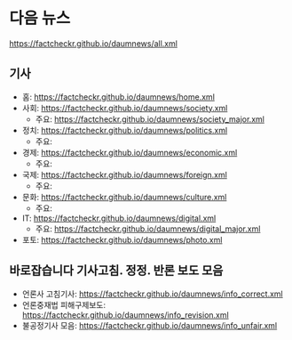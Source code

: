 # 다음 뉴스
https://factcheckr.github.io/daumnews/all.xml
## 기사
- 홈: https://factcheckr.github.io/daumnews/home.xml
- 사회: https://factcheckr.github.io/daumnews/society.xml
  - 주요: https://factcheckr.github.io/daumnews/society_major.xml
- 정치: https://factcheckr.github.io/daumnews/politics.xml
  - 주요: 
- 경제: https://factcheckr.github.io/daumnews/economic.xml
  - 주요: 
- 국제: https://factcheckr.github.io/daumnews/foreign.xml
  - 주요: 
- 문화: https://factcheckr.github.io/daumnews/culture.xml
  - 주요: 
- IT: https://factcheckr.github.io/daumnews/digital.xml
  - 주요: https://factcheckr.github.io/daumnews/digital_major.xml
- 포토: https://factcheckr.github.io/daumnews/photo.xml

## 바로잡습니다 기사고침. 정정. 반론 보도 모음
- 언론사 고침기사: https://factcheckr.github.io/daumnews/info_correct.xml
- 언론중재법 피해구제보도: https://factcheckr.github.io/daumnews/info_revision.xml
- 불공정기사 모음: https://factcheckr.github.io/daumnews/info_unfair.xml
